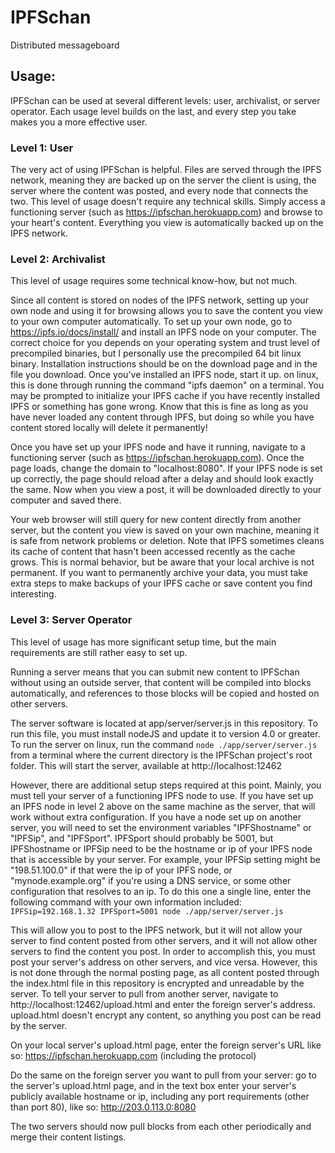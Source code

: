 # IPFSchan
Distributed messageboard

## Usage:

IPFSchan can be used at several different levels: user, archivalist, or server operator. Each usage level builds on the last, and every step you take makes you a more effective user. 

### Level 1: User

The very act of using IPFSchan is helpful. Files are served through the IPFS network, meaning they are backed up on the server the client is using, the server where the content was posted, and every node that connects the two. 
This level of usage doesn't require any technical skills. Simply access a functioning server (such as https://ipfschan.herokuapp.com) and browse to your heart's content. Everything you view is automatically backed up on the IPFS network. 

### Level 2: Archivalist

This level of usage requires some technical know-how, but not much. 

Since all content is stored on nodes of the IPFS network, setting up your own node and using it for browsing allows you to save the content you view to your own computer automatically. 
To set up your own node, go to https://ipfs.io/docs/install/ and install an IPFS node on your computer. The correct choice for you depends on your operating system and trust level of precompiled binaries, but I personally use the precompiled 64 bit linux binary. Installation instructions should be on the download page and in the file you download. 
Once you've installed an IPFS node, start it up. on linux, this is done through running the command "ipfs daemon" on a terminal. 
You may be prompted to initialize your IPFS cache if you have recently installed IPFS or something has gone wrong. Know that this is fine as long as you have never loaded any content through IPFS, but doing so while you have content stored locally will delete it permanently! 

Once you have set up your IPFS node and have it running, navigate to a functioning server (such as https://ipfschan.herokuapp.com). Once the page loads, change the domain to "localhost:8080". If your IPFS node is set up correctly, the page should reload after a delay and should look exactly the same. Now when you view a post, it will be downloaded directly to your computer and saved there. 

Your web browser will still query for new content directly from another server, but the content you view is saved on your own machine, meaning it is safe from network problems or deletion. 
Note that IPFS sometimes cleans its cache of content that hasn't been accessed recently as the cache grows. This is normal behavior, but be aware that your local archive is not permanent. If you want to permanently archive your data, you must take extra steps to make backups of your IPFS cache or save content you find interesting. 

### Level 3: Server Operator

This level of usage has more significant setup time, but the main requirements are still rather easy to set up. 

Running a server means that you can submit new content to IPFSchan without using an outside server, that content will be compiled into blocks automatically, and references to those blocks will be copied and hosted on other servers. 

The server software is located at app/server/server.js in this repository. To run this file, you must install nodeJS and update it to version 4.0 or greater. 
To run the server on linux, run the command `node ./app/server/server.js` from a terminal where the current directory is the IPFSchan project's root folder. This will start the server, available at http://localhost:12462

However, there are additional setup steps required at this point. Mainly, you must tell your server of a functioning IPFS node to use. If you have set up an IPFS node in level 2 above on the same machine as the server, that will work without extra configuration. If you have a node set up on another server, you will need to set the environment variables "IPFShostname" or "IPFSip", and "IPFSport". IPFSport should probably be 5001, but IPFShostname or IPFSip need to be the hostname or ip of your IPFS node that is accessible by your server. For example, your IPFSip setting might be "198.51.100.0" if that were the ip of your IPFS node, or "mynode.example.org" if you're using a DNS service, or some other configuration that resolves to an ip. To do this one a single line, enter the following command with your own information included: `IPFSip=192.168.1.32 IPFSport=5001 node ./app/server/server.js`

This will allow you to post to the IPFS network, but it will not allow your server to find content posted from other servers, and it will not allow other servers to find the content you post. In order to accomplish this, you must post your server's address on other servers, and vice versa. However, this is not done through the normal posting page, as all content posted through the index.html file in this repository is encrypted and unreadable by the server. To tell your server to pull from another server, navigate to http://localhost:12462/upload.html and enter the foreign server's address. upload.html doesn't encrypt any content, so anything you post can be read by the server. 

On your local server's upload.html page, enter the foreign server's URL like so: https://ipfschan.herokuapp.com (including the protocol)

Do the same on the foreign server you want to pull from your server: go to the server's upload.html page, and in the text box enter your server's publicly available hostname or ip, including any port requirements (other than port 80), like so: http://203.0.113.0:8080

The two servers should now pull blocks from each other periodically and merge their content listings. 
